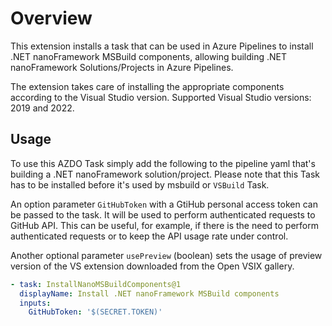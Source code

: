 # Overview

This extension installs a task that can be used in Azure Pipelines to install .NET nanoFramework MSBuild components, allowing building .NET nanoFramework Solutions/Projects in Azure Pipelines.

The extension takes care of installing the appropriate components according to the Visual Studio version. Supported Visual Studio versions: 2019 and 2022.

## Usage

To use this AZDO Task simply add the following to the pipeline yaml that's building a .NET nanoFramework solution/project. Please note that this Task has to be installed before it's used by msbuild or `VSBuild` Task.

An option parameter `GitHubToken` with a GtiHub personal access token can be passed to the task. It will be used to perform authenticated requests to GitHub API. This can be useful, for example, if there is the need to perform authenticated requests or to keep the API usage rate under control.

Another optional parameter `usePreview` (boolean) sets the usage of preview version of the VS extension downloaded from the Open VSIX gallery.

```yaml
- task: InstallNanoMSBuildComponents@1
  displayName: Install .NET nanoFramework MSBuild components
  inputs:
    GitHubToken: '$(SECRET.TOKEN)'
```

